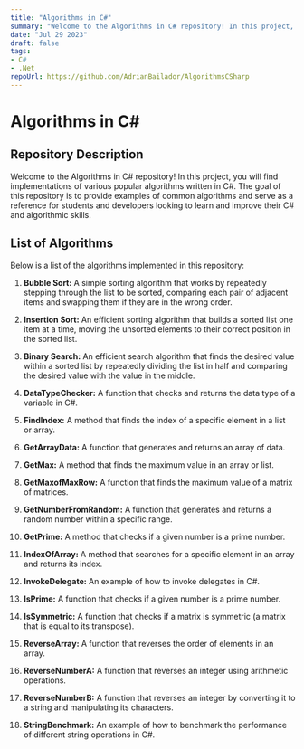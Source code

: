 ```yaml
---
title: "Algorithms in C#"
summary: "Welcome to the Algorithms in C# repository! In this project, you will find implementations of various popular algorithms written in C#. The goal of this repository is to provide examples of common algorithms and serve as a reference for students and developers looking to learn and improve their C# and algorithmic skills."
date: "Jul 29 2023"
draft: false
tags:
- C#
- .Net
repoUrl: https://github.com/AdrianBailador/AlgorithmsCSharp
---
```


# Algorithms in C#

## Repository Description

Welcome to the Algorithms in C# repository! In this project, you will find implementations of various popular algorithms written in C#. The goal of this repository is to provide examples of common algorithms and serve as a reference for students and developers looking to learn and improve their C# and algorithmic skills.

## List of Algorithms

Below is a list of the algorithms implemented in this repository:

1. **Bubble Sort:** A simple sorting algorithm that works by repeatedly stepping through the list to be sorted, comparing each pair of adjacent items and swapping them if they are in the wrong order.

2. **Insertion Sort:** An efficient sorting algorithm that builds a sorted list one item at a time, moving the unsorted elements to their correct position in the sorted list.

3. **Binary Search:** An efficient search algorithm that finds the desired value within a sorted list by repeatedly dividing the list in half and comparing the desired value with the value in the middle.

4. **DataTypeChecker:** A function that checks and returns the data type of a variable in C#.

5. **FindIndex:** A method that finds the index of a specific element in a list or array.

6. **GetArrayData:** A function that generates and returns an array of data.

7. **GetMax:** A method that finds the maximum value in an array or list.

8. **GetMaxofMaxRow:** A function that finds the maximum value of a matrix of matrices.

9. **GetNumberFromRandom:** A function that generates and returns a random number within a specific range.

10. **GetPrime:** A method that checks if a given number is a prime number.

11. **IndexOfArray:** A method that searches for a specific element in an array and returns its index.

12. **InvokeDelegate:** An example of how to invoke delegates in C#.

13. **IsPrime:** A function that checks if a given number is a prime number.

14. **IsSymmetric:** A function that checks if a matrix is symmetric (a matrix that is equal to its transpose).

15. **ReverseArray:** A function that reverses the order of elements in an array.

16. **ReverseNumberA:** A function that reverses an integer using arithmetic operations.

17. **ReverseNumberB:** A function that reverses an integer by converting it to a string and manipulating its characters.

18. **StringBenchmark:** An example of how to benchmark the performance of different string operations in C#.
